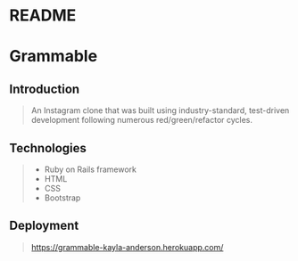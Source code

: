 # README

# Grammable

## Introduction

> An Instagram clone that was built using industry-standard, test-driven development following numerous red/green/refactor cycles.

## Technologies

> * Ruby on Rails framework
> * HTML
> * CSS
> * Bootstrap

## Deployment

> https://grammable-kayla-anderson.herokuapp.com/
